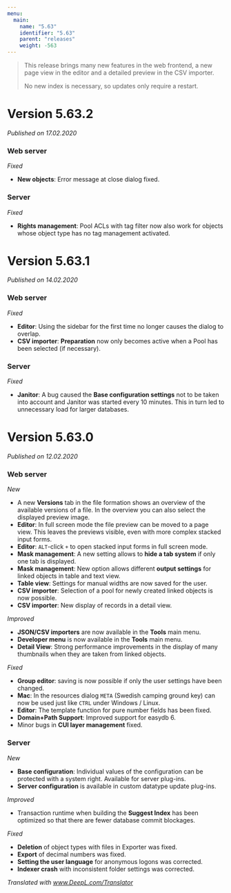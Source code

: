 ```yaml
---
menu:
  main:
    name: "5.63"
    identifier: "5.63"
    parent: "releases"
    weight: -563
---
```


>  This release brings many new features in the web frontend, a new page view in the editor and a detailed preview in the CSV importer.
>
> No new index is necessary, so updates only require a restart.

# Version 5.63.2

*Published on 17.02.2020*

### Web server

*Fixed*

- **New objects**: Error message at close dialog fixed.

### Server

*Fixed*

- **Rights management**: Pool ACLs with tag filter now also work for objects whose object type has no tag management activated.

# Version 5.63.1

*Published on 14.02.2020*

### Web server

*Fixed*

- **Editor**: Using the sidebar for the first time no longer causes the dialog to overlap.
- **CSV importer**: **Preparation** now only becomes active when a Pool has been selected (if necessary).

### Server

*Fixed*

- **Janitor**: A bug caused the **Base configuration settings** not to be taken into account and Janitor was started every 10 minutes. This in turn led to unnecessary load for larger databases.

# Version 5.63.0

*Published on 12.02.2020*

### Web server

*New*

- A new **Versions** tab in the file formation shows an overview of the available versions of a file. In the overview you can also select the displayed preview image.
- **Editor**: In full screen mode the file preview can be moved to a page view. This leaves the previews visible, even with more complex stacked input forms.
- **Editor**: `ALT`-click `+` to open stacked input forms in full screen mode.
- **Mask management**: A new setting allows to **hide a tab system** if only one tab is displayed.
- **Mask management**: New option allows different **output settings** for linked objects in table and text view.
- **Table view**: Settings for manual widths are now saved for the user.
- **CSV importer**: Selection of a pool for newly created linked objects is now possible.
- **CSV importer**: New display of records in a detail view.

*Improved*

- **JSON/CSV importers** are now available in the **Tools** main menu.
- **Developer menu** is now available in the **Tools** main menu.
- **Detail View**: Strong performance improvements in the display of many thumbnails when they are taken from linked objects.

*Fixed*

- **Group editor**: saving is now possible if only the user settings have been changed. 
- **Mac**: In the resources dialog `META` (Swedish camping ground key) can now be used just like `CTRL` under Windows / Linux. 
- **Editor**: The template function for pure number fields has been fixed. 
- **Domain+Path Support**: Improved support for easydb 6.
- Minor bugs in **CUI layer management** fixed.

### Server

*New*

- **Base configuration**: Individual values of the configuration can be protected with a system right. Available for server plug-ins.
- **Server configuration** is available in custom datatype update plug-ins.

*Improved*

- Transaction runtime when building the **Suggest Index** has been optimized so that there are fewer database commit blockages.

*Fixed*

- **Deletion** of object types with files in Exporter was fixed.
- **Export** of decimal numbers was fixed.
- **Setting the user language** for anonymous logons was corrected.
- **Indexer crash** with inconsistent folder settings was corrected.

*Translated with www.DeepL.com/Translator*
